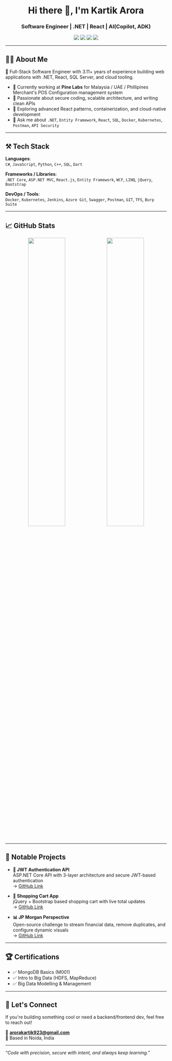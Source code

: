<h1 align="center">Hi there 👋, I'm Kartik Arora</h1>
<h3 align="center">Software Engineer | .NET | React | AI(Copilot, ADK)</h3>

<p align="center">
  <a href="https://www.linkedin.com/in/kartik-arora-97ba1a203"><img src="https://img.shields.io/badge/LinkedIn-blue?style=flat&logo=linkedin"></a>
  <a href="https://github.com/Kartik987"><img src="https://img.shields.io/badge/GitHub-000?style=flat&logo=github"></a>
  <a href="https://dev.to/kartik987"><img src="https://img.shields.io/badge/dev.to-black?style=flat&logo=dev.to"></a>
  <a href="https://www.hackerrank.com/Kartik923"><img src="https://img.shields.io/badge/HackerRank-2EC866?style=flat&logo=hackerrank&logoColor=white"></a>
</p>

---

## 👨‍💻 About Me

🚀 Full-Stack Software Engineer with 3.11+ years of experience building web applications with .NET, React, SQL Server, and cloud tooling.  

- 🔭 Currently working at **Pine Labs** for Malaysia / UAE / Phillipines Merchant's POS Configuration management system  
- 🧠 Passionate about secure coding, scalable architecture, and writing clean APIs  
- 🌱 Exploring advanced React patterns, containerization, and cloud-native development  
- 💬 Ask me about `.NET`, `Entity Framework`, `React`, `SQL`, `Docker`, `Kubernetes`, `Postman`, `API Security`

---

## ⚒️ Tech Stack

**Languages**:  
`C#`, `JavaScript`, `Python`, `C++`, `SQL`, `Dart`

**Frameworks / Libraries**:  
`.NET Core`, `ASP.NET MVC`, `React.js`, `Entity Framework`, `WCF`, `LINQ`, `jQuery`, `Bootstrap`

**DevOps / Tools**:  
`Docker`, `Kubernetes`, `Jenkins`, `Azure Git`, `Swagger`, `Postman`, `GIT`, `TFS`, `Burp Suite`

---

## 📈 GitHub Stats

<p align="center">
  <img src="https://github-readme-stats.vercel.app/api?username=Kartik987&show_icons=true&theme=radical" width="48%" />
  <img src="https://github-readme-stats.vercel.app/api/top-langs/?username=Kartik987&layout=compact&theme=radical" width="48%" />
</p>

---

## 🧠 Notable Projects

- **🔐 JWT Authentication API**  
  ASP.NET Core API with 3-layer architecture and secure JWT-based authentication  
  → [GitHub Link](https://github.com/Kartik987/Crud-Authentication-EntityFramework)

- **🛒 Shopping Cart App**  
  jQuery + Bootstrap based shopping cart with live total updates  
  → [GitHub Link](https://github.com/Kartik987/Ecommerce)

- **📊 JP Morgan Perspective**  
  Open-source challenge to stream financial data, remove duplicates, and configure dynamic visuals  
  → [GitHub Link](https://github.com/Kartik987/JP-Morgan-Internship-Project)

---

## 🏆 Certifications

- ✅ MongoDB Basics (M001)
- ✅ Intro to Big Data (HDFS, MapReduce)
- ✅ Big Data Modelling & Management

---

## 🙌 Let's Connect

If you're building something cool or need a backend/frontend dev, feel free to reach out!

📧 **arorakartik923@gmail.com**  
📍 Based in Noida, India

---

_“Code with precision, secure with intent, and always keep learning.”_

